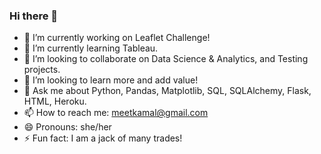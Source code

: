 ### Hi there 👋

- 🔭 I’m currently working on Leaflet Challenge!
- 🌱 I’m currently learning Tableau.
- 👯 I’m looking to collaborate on Data Science & Analytics, and Testing projects.
- 🤔 I’m looking to learn more and add value!
- 💬 Ask me about Python, Pandas, Matplotlib, SQL, SQLAlchemy, Flask, HTML, Heroku.
- 📫 How to reach me: meetkamal@gmail.com
- 😄 Pronouns: she/her
- ⚡ Fun fact: I am a jack of many trades! 

